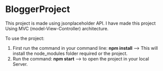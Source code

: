 # BloggerProject

This project is made using jsonplaceholder API. I have made this project Using MVC (model-View-Controller) architecture. 

To use the project:
1. First run the command in your command line: <b>npm install</b> --> This will install the node_modules folder required or the project.
2. Run the command: <b>npm start</b> --> to open the project in your local Server.
